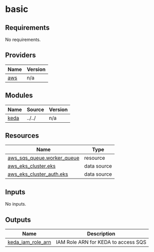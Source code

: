 # basic

<!-- BEGINNING OF PRE-COMMIT-TERRAFORM DOCS HOOK -->
## Requirements

No requirements.

## Providers

| Name | Version |
|------|---------|
| <a name="provider_aws"></a> [aws](#provider\_aws) | n/a |

## Modules

| Name | Source | Version |
|------|--------|---------|
| <a name="module_keda"></a> [keda](#module\_keda) | ../../ | n/a |

## Resources

| Name | Type |
|------|------|
| [aws_sqs_queue.worker_queue](https://registry.terraform.io/providers/hashicorp/aws/latest/docs/resources/sqs_queue) | resource |
| [aws_eks_cluster.eks](https://registry.terraform.io/providers/hashicorp/aws/latest/docs/data-sources/eks_cluster) | data source |
| [aws_eks_cluster_auth.eks](https://registry.terraform.io/providers/hashicorp/aws/latest/docs/data-sources/eks_cluster_auth) | data source |

## Inputs

No inputs.

## Outputs

| Name | Description |
|------|-------------|
| <a name="output_keda_iam_role_arn"></a> [keda\_iam\_role\_arn](#output\_keda\_iam\_role\_arn) | IAM Role ARN for KEDA to access SQS |
<!-- END OF PRE-COMMIT-TERRAFORM DOCS HOOK -->
